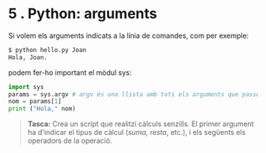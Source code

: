5 . Python: arguments
==========================


Si volem els arguments indicats a la línia de comandes, com per exemple:

```python
$ python hello.py Joan 
Hola, Joan.
```

podem fer-ho important el mòdul sys:

``` python
import sys
params = sys.argv # argv és una llista amb tots els arguments que passem
nom = params[1]
print ("Hola," nom)
```

> **Tasca:** Crea un script que realitzi càlculs senzills. El primer argument ha d'indicar el tipus de càlcul (_suma, resta_, etc.), i els següents els operadors de la operació.

